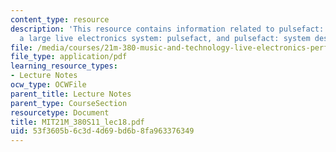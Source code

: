 ```yaml
---
content_type: resource
description: 'This resource contains information related to pulsefact: system components,
  a large live electronics system: pulsefact, and pulsefact: system design goals.'
file: /media/courses/21m-380-music-and-technology-live-electronics-performance-practices-spring-2011/53f3605b6c3d4d69bd6b8fa963376349_MIT21M_380S11_lec18.pdf
file_type: application/pdf
learning_resource_types:
- Lecture Notes
ocw_type: OCWFile
parent_title: Lecture Notes
parent_type: CourseSection
resourcetype: Document
title: MIT21M_380S11_lec18.pdf
uid: 53f3605b-6c3d-4d69-bd6b-8fa963376349
---
```

